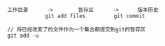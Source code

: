 

``` JS
工作目录      ->        暂存区      ->      版本历史
            git add files         git commit 
```


``` JS
// 将已经改变了的文件作为一个集合都提交到git的暂存区
git add -u
```

